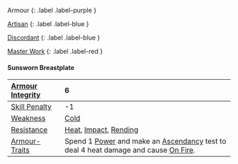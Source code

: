 Armour
{: .label .label-purple }

[Artisan](Game/Designing-Armour#Artisan)
{: .label .label-blue }

[Discordant](Game/Magic-Items#Discordant)
{: .label .label-blue }

[Master Work](Game/Designing-Armour#Master%20Work)
{: .label .label-red }

#### Sunsworn Breastplate

| [Armour Integrity](Game/Core/Armour#Armour%20Integrity)    | 6                                                                                                                                                                          |
| :--------------------------------------------------------- | :------------------------------------------------------------------------------------------------------------------------------------------------------------------------- |
| [Skill Penalty](Game/Core/Armour#Skill%20Penalty)          | -1                                                                                                                                                                         |
| [Weakness](Game/Core/Armour#Weakness%20and%20Resistance)   | [Cold](Game/Core/Injury#Cold)                                                                                                                                              |
| [Resistance](Game/Core/Armour#Weakness%20and%20Resistance) | [Heat](Game/Core/Injury#Heat), [Impact](Game/Core/Injury#Impact), [Rending](Game/Core/Injury#Rending)                                                                      |
| [Armour-Traits](Game/Core/Armour-Traits)                   | Spend 1 [Power](Game/Core/Blocks/Power) and make an [Ascendancy](Game/Core/Spirit#Ascendancy) test to deal 4 heat damage and cause [On Fire](Game/Core/Effects#On%20Fire). |
